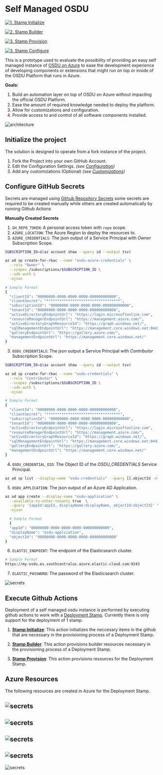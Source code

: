 # Self Managed OSDU

[![1. Stamp Initialize](https://github.com/danielscholl/self-managed-osdu/actions/workflows/stamp-init.yaml/badge.svg)](https://github.com/danielscholl/self-managed-osdu/actions/workflows/stamp-init.yaml)

[![2. Stamp Builder](https://github.com/danielscholl/self-managed-osdu/actions/workflows/stamp-builder.yaml/badge.svg)](https://github.com/danielscholl/self-managed-osdu/actions/workflows/stamp-builder.yaml)

[![3. Stamp Provision](https://github.com/danielscholl/self-managed-osdu/actions/workflows/stamp-provision.yaml/badge.svg)](https://github.com/danielscholl/self-managed-osdu/actions/workflows/stamp-provision.yaml)

[![3. Stamp Configure](https://github.com/danielscholl/self-managed-osdu/actions/workflows/stamp-configure.yaml/badge.svg)](https://github.com/danielscholl/self-managed-osdu/actions/workflows/stamp-configure.yaml)

This is a prototype used to evaluate the possibility of providing an easy self managed instance of [OSDU on Azure](https://community.opengroup.org/osdu/platform/deployment-and-operations/infra-azure-provisioning) to ease the development experience of developing components or extensions that might run on top or inside of the OSDU Platform that runs in Azure.

__Goals:__

1. Build an automation layer on top of OSDU on Azure without impacting the official OSDU Platform.
2. Ease the amount of required knowledge needed to deploy the platform.
3. Allow for customizations and configuration.
4. Provide access to and control of all software components installed.


![architecture](./docs/images/architecture.png)


## Initialize the project

The solution is designed to operate from a fork instance of the project.

1. Fork the Project into your own GitHub Account.
2. Edit the Configuration Settings. _(see [Configuration](configuration))_
3. Add any customizations (Optional) _(see [Customizations](customizations))_


## Configure GitHub Secrets

Secrets are managed using [Github Repository Secrets](https://docs.github.com/en/actions/reference/encrypted-secrets) some secrets are required to be created manually while others are created automatically by running Github Actions

__Manually Created Secrets__

1. `GH_REPO_TOKEN`: A personal access token with `repo` scope.
2. `AZURE_LOCATION`: The Azure Region to deploy the resources to.
3. `AZURE_CREDENTIALS`: The json output of a Service Principal with _Owner_ Subscription Scope.

```bash
SUBSCRIPTION_ID=$(az account show --query id --output tsv)

az ad sp create-for-rbac --name "osdu-azure-credentials" \
  --role "Owner" \
  --scopes /subscriptions/$SUBSCRIPTION_ID \
  --sdk-auth \
  -ojson

# Sample Format
{
  "clientId": "00000000-0000-0000-0000-000000000000",                       # Client ID GUID
  "clientSecret": "**********************************",                     # Client Secret
  "subscriptionId": "00000000-0000-0000-0000-000000000000",                 # Subscription ID GUID
  "tenantId": "00000000-0000-0000-0000-000000000000",                       # Tenant ID GUID
  "activeDirectoryEndpointUrl": "https://login.microsoftonline.com",
  "resourceManagerEndpointUrl": "https://management.azure.com/",
  "activeDirectoryGraphResourceId": "https://graph.windows.net/",
  "sqlManagementEndpointUrl": "https://management.core.windows.net:8443/",
  "galleryEndpointUrl": "https://gallery.azure.com/",
  "managementEndpointUrl": "https://management.core.windows.net/"
}
```

3. `OSDU_CREDENTIALS`: The json output a Service Principal with _Contributor_ Subscription Scope.


```bash
SUBSCRIPTION_ID=$(az account show --query id --output tsv)

az ad sp create-for-rbac --name "osdu-credentials" \
  --role "Contributor" \
  --scopes /subscriptions/$SUBSCRIPTION_ID \
  --sdk-auth \
  -ojson

# Sample Format
{
  "clientId": "00000000-0000-0000-0000-000000000000",                       # Client ID GUID
  "clientSecret": "**********************************",                     # Client Secret
  "subscriptionId": "00000000-0000-0000-0000-000000000000",                 # Subscription ID GUID
  "tenantId": "00000000-0000-0000-0000-000000000000",                       # Tenant ID GUID
  "activeDirectoryEndpointUrl": "https://login.microsoftonline.com",
  "resourceManagerEndpointUrl": "https://management.azure.com/",
  "activeDirectoryGraphResourceId": "https://graph.windows.net/",
  "sqlManagementEndpointUrl": "https://management.core.windows.net:8443/",
  "galleryEndpointUrl": "https://gallery.azure.com/",
  "managementEndpointUrl": "https://management.core.windows.net/"
}
```

4. `OSDU_CREDENTIAL_OID`: The Object ID of the _OSDU_CREDENTIALS_ Service Principal.

```bash
az ad sp list --display-name "osdu-credentials" --query [].objectId -otsv
```

5. `OSDU_APPLICATION`: The json output of an Azure AD Application.

```bash
az ad app create --display-name "osdu-application" \
  --available-to-other-tenants true  \
  --query '{appId:appId, displayName:displayName, objectId:objectId}' \
  -ojson

  # Sample Format
  {
  "appId": "00000000-0000-0000-0000-000000000000",
  "displayName": "osdu-application",
  "objectId": "00000000-0000-0000-0000-000000000000"
}
```

6. `ELASTIC_ENDPOINT`: The endpoint of the Elasticsearch cluster.

```bash
# Sample Format
https://my-osdu.es.southcentralus.azure.elastic-cloud.com:9243
```

7. `ELASTIC_PASSWORD`: The password of the Elasticsearch cluster.


![secrets](./docs/images/secrets.png)



## Execute Github Actions

Deployment of a self managed osdu instance is performed by executing github actions to work with a [Deployment Stamp](https://docs.microsoft.com/en-us/azure/architecture/patterns/deployment-stamp).  Currently there is only support for the deployment of 1 stamp.


1. __[Stamp Initialize](../../actions/workflows/stamp-init.yaml)__: This action initializes the neccesary items in the github that are necessary in the provisioning process of a Deployment Stamp.

2. __[Stamp Builder](../../actions/workflows/stamp-builder.yaml)__: This action provisions builder resources necessary in the provisioning process of a Deployment Stamp.

3. __[Stamp Provision](../../actions/workflows/stamp-provision.yaml)__: This action provisions resources for the Deployment Stamp.


## Azure Resources

The following resources are created in Azure for the Deployment Stamp.

![secrets](./docs/images/groups.png)
---
![secrets](./docs/images/builder.png)
---
![secrets](./docs/images/controlplane.png)
---
![secrets](./docs/images/dataplane.png)
---
![secrets](./docs/images/partition.png)


